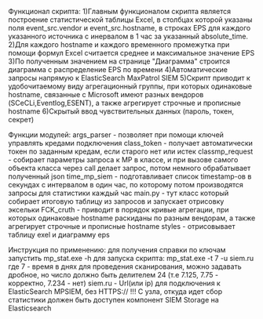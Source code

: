 Функционал скрипта:
1)Главным функционалом скрипта является построение статистической таблицы Excel, в столбцах которой указаны поля event_src.vendor и 
event_src.hostname, в строках EPS для каждого указанного источника с инервалом в 1 час за указанный absolute_time.
2)Для каждого hostname и каждого временного промежутка при помощи формул Excel считается среднее и максимальное значение EPS
3)По полученным значением на странице "Диаграмма" строится диаграмма с распределение EPS по времени
4)Автоматические запросы напрямую к ElasticSearch MaxPatrol SIEM
5)Скрипт приводит к удобочитаемому виду агрегационный группы, при которых одинаковые hostname,
связанные с Microsoft имеют разных вендоров (SCeCLi,Eventlog,ESENT), а также агрегирует строчные и прописные hostname
6)Скрытый ввод чувствительных данных (пароль, токен, секрет)

Функции модулей:
args_parser - позволяет при помощи ключей управлять кредами подключения
class_token - получает автоматически токен по заданным кредам, если старого нет или истек
classmp_request - собирает параметры запроса к MP в классе, и при вызове самого объекта класса через call делает запрос, потом немного обрабатывает полученный json
time_mp_siem - подготавливает список timestamp-ов в секундах с интервалом в один час, по которому потом производятся запросы для статистики каждый час
main.py - тут класс который собирает итоговую таблицу из запросов и запускает отрисовку эксельки
FCK_cruth - приводит в порядок кривые агрегации, при которых одинаковые hostname раскиданы по разным вендорам, а также агрегирует строчные и прописные hostname
styles - отрисовывает таблицу exel и диаграмму eps

Инструкция по применению:
для получения справки по ключам запустить
mp_stat.exe -h
для запуска скрипта:
mp_stat.exe -t 7 -u siem.ru
где 7 - время в днях для проведения сканирования, можно задавать дробное, но число должно быть делителем 24 (т.е 7.125, 7.75 - корректно, 7.234 - нет)
siem.ru - Url(или ip) для подключения к ElasticSearch MPSIEM, без HTTPS:// !!!
С узла, откуда идет сбор статистики должен быть доступен компонент SIEM Storage на Elasticsearch

